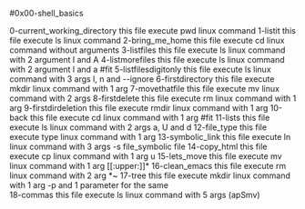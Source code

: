 #0x00-shell_basics

0-current_working_directory this file execute pwd linux command 
1-listit this file execute ls linux command
2-bring_me_home this file execute cd linux command without arguments
3-listfiles this file execute ls linux command with 2 argument l and A
4-listmorefiles this file execute ls linux command with 2 argument l and a
#fit 5-listfilesdigitonly this file execute ls linux command with 3 args l, n and --ignore
6-firstdirectory this file execute mkdir linux command with 1 arg
7-movethatfile this file execute mv linux command with 2 args
8-firstdelete this file execute rm linux command with 1 arg
9-firstdirdeletion this file execute rmdir linux command with 1 arg
10-back this file execute cd linux command with 1 arg
#fit 11-lists this file execute ls linux command with 2 args a, U and d
12-file_type this file execute type linux command with 1 arg
13-symbolic_link this file execute ln linux command with 3 args -s file_symbolic file
14-copy_html this file execute cp linux command with 1 arg u
15-lets_move this file execute mv linux command with 1 arg [[:upper:]]*
16-clean_emacs this file execute rm linux command with 2 arg *~
17-tree this file execute mkdir linux command with 1 arg -p and 1 parameter for the same  
18-commas this file execute ls linux command with 5 args (apSmv)
